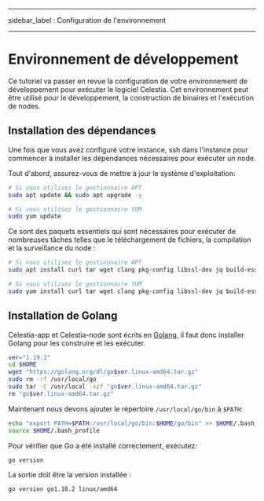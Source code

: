 - - -
sidebar_label : Configuration de l'environnement
- - -

# Environnement de développement

Ce tutoriel va passer en revue la configuration de votre environnement de développement pour exécuter le logiciel Celestia. Cet environnement peut être utilisé pour le développement, la construction de binaires et l'exécution de nodes.

## Installation des dépendances

Une fois que vous avez configuré votre instance, ssh dans l'instance pour commencer à installer les dépendances nécessaires pour exécuter un node.

Tout d'abord, assurez-vous de mettre à jour le système d'exploitation:

```sh
# Si vous utilisez le gestionnaire APT
sudo apt update && sudo apt upgrade -y

# Si vous utilisez le gestionnaire YUM
sudo yum update
```

Ce sont des paquets essentiels qui sont nécessaires pour exécuter de nombreuses tâches telles que le téléchargement de fichiers, la compilation et la surveillance du node :

<!-- markdownlint-disable MD013 -->
```sh
# Si vous utilisez le gestionnaire APT
sudo apt install curl tar wget clang pkg-config libssl-dev jq build-essential git make ncdu -y

# Si vous utilisez le gestionnaire YUM
sudo yum install curl tar wget clang pkg-config libssl-dev jq build-essential git make ncdu -y
```
<!-- markdownlint-enable MD013 -->

## Installation de Golang

Celestia-app et Celestia-node sont écrits en [Golang](https://go.dev/), il faut donc installer Golang pour les construire et les exécuter.

```sh
ver="1.19.1"
cd $HOME
wget "https://golang.org/dl/go$ver.linux-amd64.tar.gz"
sudo rm -rf /usr/local/go
sudo tar -C /usr/local -xzf "go$ver.linux-amd64.tar.gz"
rm "go$ver.linux-amd64.tar.gz"
```

Maintenant nous devons ajouter le répertoire `/usr/local/go/bin` à `$PATH`:

```sh
echo "export PATH=$PATH:/usr/local/go/bin:$HOME/go/bin" >> $HOME/.bash_profile
source $HOME/.bash_profile
```

Pour vérifier que Go a été installé correctement, exécutez:

```sh
go version
```

La sortie doit être la version installée :

```sh
go version go1.18.2 linux/amd64
```
